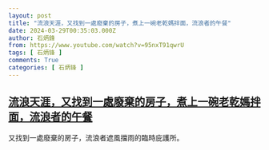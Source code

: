 ```yaml
---
layout: post
title: "流浪天涯，又找到一處廢棄的房子，煮上一碗老乾媽拌面，流浪者的午餐"
date: 2024-03-29T00:35:03.000Z
author: 石炳鋒
from: https://www.youtube.com/watch?v=95nxT91qwrU
tags: [ 石炳锋 ]
comments: True
categories: [ 石炳锋 ]
---
```

<!--1711672503000-->
[流浪天涯，又找到一處廢棄的房子，煮上一碗老乾媽拌面，流浪者的午餐](https://www.youtube.com/watch?v=95nxT91qwrU)
------

<div>
又找到一處廢棄的房子，流浪者遮風擋雨的臨時庇護所。
</div>
